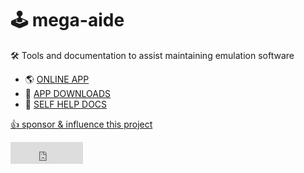# 🕹 mega-aide
🛠 Tools and documentation to assist maintaining emulation software

- 🌎 [ONLINE APP](https://ackerapple.github.io/mega-aide/%F0%9F%8F%A0)
- 💾 [APP DOWNLOADS](https://github.com/AckerApple/mega-aide/tree/main/app/dist/mega-aide)
- 📕 [SELF HELP DOCS](./SELFHELP.md)

[👍 sponsor & influence this project](https://github.com/sponsors/AckerApple)
<iframe src="https://github.com/sponsors/AckerApple/button" title="Sponsor AckerApple" height="35" width="116" style="border: 0;"></iframe>